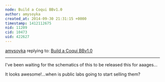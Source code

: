 ```yaml
---
node: Build a Coqui BBv1.0
author: amysoyka
created_at: 2014-09-30 21:31:15 +0000
timestamp: 1412112675
nid: 11209
cid: 10473
uid: 422627
---
```




[amysoyka](../profile/amysoyka) replying to: [Build a Coqui BBv1.0](../notes/donblair/09-30-2014/coqui-bbv1-0)

----
I've been waiting for the schematics of this to be released this for aaages...

It looks awesome!...when is public labs going to start selling them?
